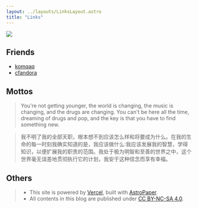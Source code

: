 ```yaml
---
layout: ../layouts/LinksLayout.astro
title: "Links"
---
```


![](@assets/images/p2339074292.jpg)

## Friends

- [komqaq](https://kylelv.com/)
- [cfandora](https://blog.cfandora.com/)

## Mottos

> You're not getting younger, the world is changing, the music is changing, and the drugs are changing. You can't be here all the time, dreaming of drugs and pop, and the key is that you have to find something new.

> 我不明了我的全部天职，根本想不到应该怎么样和将要成为什么。在我的生命的每一时刻我确实知道的是，我应该做什么∶我应该发展我的智慧，学得知识，以便扩展我的职责的范围。我处于极为明智和至善的世界之中，这个世界毫无误差地贯彻执行它的计划，我安于这种信念而享有幸福。

## Others

> - This site is powered by [Vercel](https://vercel.com/), built with [AstroPaper](https://github.com/satnaing/astro-paper#readme).
> - All contents in this blog are published under [CC BY-NC-SA 4.0](https://creativecommons.org/licenses/by-nc-sa/4.0/).
